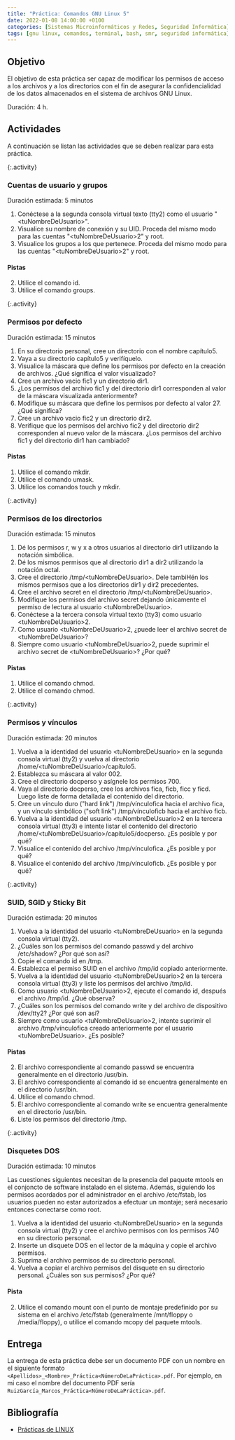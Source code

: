 ```yaml
---
title: "Práctica: Comandos GNU Linux 5"
date: 2022-01-08 14:00:00 +0100
categories: [Sistemas Microinformáticos y Redes, Seguridad Informática]
tags: [gnu linux, comandos, terminal, bash, smr, seguridad informática]
---
```


## Objetivo

El objetivo de esta práctica ser capaz de modificar los permisos de acceso a los archivos y a los directorios con el fin de asegurar la confidencialidad de los datos almacenados en el sistema de archivos GNU Linux.

Duración: 4 h.

## Actividades

A continuación se listan las actividades que se deben realizar para esta práctica.

{:.activity}
### Cuentas de usuario y grupos

Duración estimada: 5 minutos

1. Conéctese a la segunda consola virtual texto (tty2) como el usuario "\<tuNombreDeUsuario\>".
2. Visualice su nombre de conexión y su UID. Proceda del mismo modo para las cuentas "\<tuNombreDeUsuario\>2" y root.
3. Visualice los grupos a los que pertenece. Proceda del mismo modo para las cuentas "\<tuNombreDeUsuario\>2" y root.

#### Pistas
2. Utilice el comando id.
3. Utilice el comando groups.

{:.activity}
### Permisos por defecto

Duración estimada: 15 minutos

1. En su directorio personal, cree un directorio con el nombre capítulo5.
2. Vaya a su directorio capítulo5 y verifíquelo.
3. Visualice la máscara que define los permisos por defecto en la creación de archivos. ¿Qué significa el valor visualizado?
4. Cree un archivo vacio fic1 y un directorio dir1.
5. ¿Los permisos del archivo fic1 y del directorio dir1 corresponden al valor de la máscara visualizada anteriormente?
6. Modifique su máscara que define los permisos por defecto al valor 27. ¿Qué significa?
7. Cree un archivo vacio fic2 y un directorio dir2.
8. Verifique que los permisos del archivo fic2 y del directorio dir2 corresponden al nuevo valor de la máscara. ¿Los permisos del archivo fic1 y del directorio dir1 han cambiado?

#### Pistas
1. Utilice el comando mkdir.
3. Utilice el comando umask.
4. Utilice los comandos touch y mkdir.

{:.activity}
### Permisos de los directorios

Duración estimada: 15 minutos

1. Dé los permisos r, w y x a otros usuarios al directorio dir1 utilizando la notación simbólica.
2. Dé los mismos permisos que al directorio dir1 a dir2 utilizando la notación octal.
3. Cree el directorio /tmp/\<tuNombreDeUsuario\>. Dele tambiHén los mismos permisos que a los directorios dir1 y dir2 precedentes.
4. Cree el archivo secret en el directorio /tmp/\<tuNombreDeUsuario\>.
5. Modifique los permisos del archivo secret dejando únicamente el permiso de lectura al usuario \<tuNombreDeUsuario\>.
6. Conéctese a la tercera consola virtual texto (tty3) como usuario \<tuNombreDeUsuario\>2.
7. Como usuario \<tuNombreDeUsuario\>2, ¿puede leer el archivo secret de \<tuNombreDeUsuario\>?
8. Siempre como usuario \<tuNombreDeUsuario\>2, puede suprimir el archivo secret de \<tuNombreDeUsuario\>? ¿Por qué?

#### Pistas

1. Utilice el comando chmod.
2. Utilice el comando chmod.

{:.activity}
### Permisos y vínculos

Duración estimada: 20 minutos

1. Vuelva a la identidad del usuario \<tuNombreDeUsuario\> en la segunda consola virtual (tty2) y vuelva al directorio /home/\<tuNombreDeUsuario\>/capítulo5.
2. Establezca su máscara al valor 002.
3. Cree el directorio docperso y asígnele los permisos 700.
4. Vaya al directorio docperso, cree los archivos fica, ficb, ficc y ficd. Luego liste de forma detallada el contenido del directorio.
5. Cree un vínculo duro ("hard link") /tmp/vínculofica hacia el archivo fica, y un vínculo simbólico ("soft link") /tmp/vínculoficb hacia el archivo ficb.
6. Vuelva a la identidad del usuario \<tuNombreDeUsuario\>2 en la tercera consola virtual (tty3) e intente listar el contenido del directorio /home/\<tuNombreDeUsuario\>/capítulo5/docperso. ¿Es posible y por qué?
7. Visualice el contenido del archivo /tmp/vínculofica. ¿Es posible y por qué?
8. Visualice el contenido del archivo /tmp/vínculoficb. ¿Es posible y por qué?

{:.activity}
### SUID, SGID y Sticky Bit

Duración estimada: 20 minutos

1. Vuelva a la identidad del usuario \<tuNombreDeUsuario\> en la segunda consola virtual (tty2).
2. ¿Cuáles son los permisos del comando passwd y del archivo /etc/shadow? ¿Por qué son así?
3. Copie el comando id en /tmp.
4. Establezca el permiso SUID en el archivo /tmp/id copiado anteriormente.
5. Vuelva a la identidad del usuario \<tuNombreDeUsuario\>2 en la tercera consola virtual (tty3) y liste los permisos del archivo /tmp/id.
6. Como usuario \<tuNombreDeUsuario\>2, ejecute el comando id, después el archivo /tmp/id. ¿Qué observa?
7. ¿Cuáles son los permisos del comando write y del archivo de dispositivo /dev/tty2? ¿Por qué son así?
8. Siempre como usuario \<tuNombreDeUsuario\>2, intente suprimir el archivo /tmp/vínculofica creado anteriormente por el usuario \<tuNombreDeUsuario\>. ¿Es posible?

#### Pistas

2. El archivo correspondiente al comando passwd se encuentra generalmente en el directorio /usr/bin.
3. El archivo correspondiente al comando id se encuentra generalmente en el directorio /usr/bin.
4. Utilice el comando chmod.
7. El archivo correspondiente al comando write se encuentra generalmente en el directorio /usr/bin.
8. Liste los permisos del directorio /tmp.

{:.activity}
### Disquetes DOS

Duración estimada: 10 minutos

Las cuestiones siguientes necesitan de la presencia del paquete mtools en el conjoncto de software instalado en el sistema. Además, siguiendo los permisos acordados por el administrador en el archivo /etc/fstab, los usuarios pueden no estar autorizados a efectuar un montaje; será necesario entonces conectarse como root.
1. Vuelva a la identidad del usuario \<tuNombreDeUsuario\> en la segunda consola virtual (tty2) y cree el archivo permisos con los permisos 740 en su directorio personal.
2. Inserte un disquete DOS en el lector de la máquina y copie el archivo permisos.
3. Suprima el archivo permisos de su directorio personal.
4. Vuelva a copiar el archivo permisos del disquete en su directorio personal. ¿Cuáles son sus permisos? ¿Por qué?

#### Pista

2. Utilice el comando mount con el punto de montaje predefinido por su sistema en el archivo /etc/fstab (generalmente /mnt/floppy o /media/floppy), o utilice el comando mcopy del paquete mtools.

## Entrega

La entrega de esta práctica debe ser un documento PDF con un nombre en el siguiente formato `<Apellidos>_<Nombre>_Práctica<NúmeroDeLaPráctica>.pdf`. Por ejemplo, en mi caso el nombre del documento PDF sería `RuizGarcía_Marcos_Práctica<NúmeroDeLaPráctica>.pdf`.

## Bibliografía

- [Prácticas de LINUX](https://www.ediciones-eni.com/open/mediabook.aspx?idR=0a8c20d27a126debe5747e874c9710ed)

